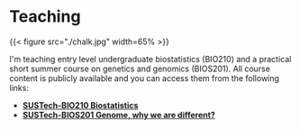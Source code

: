 # Teaching

{{< figure src="./chalk.jpg" width=65% >}}

I'm teaching entry level undergraduate biostatistics (BIO210) and a practical short summer course on genetics and genomics (BIOS201). All course content is publicly available and you can access them from the following links:

- [__SUSTech-BIO210 Biostatistics__](https://dbrg77.github.io/SUSTech-BIO210)
- [__SUSTech-BIOS201 Genome, why we are different?__](https://dbrg77.github.io/SUSTech-BIOS201/)